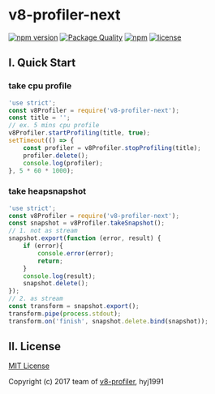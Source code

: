 # v8-profiler-next

[![npm version](https://badge.fury.io/js/v8-profiler-next.svg)](https://badge.fury.io/js/v8-profiler-next)
[![Package Quality](http://npm.packagequality.com/shield/v8-profiler-next.svg)](http://packagequality.com/#?package=v8-profiler-next)
[![npm](https://img.shields.io/npm/dt/v8-profiler-next.svg)](https://www.npmjs.com/package/v8-profiler-next)
[![license](https://img.shields.io/github/license/mashape/apistatus.svg)](LICENSE)

## I. Quick Start

### take cpu profile

```js
'use strict';
const v8Profiler = require('v8-profiler-next');
const title = '';
// ex. 5 mins cpu profile
v8Profiler.startProfiling(title, true);
setTimeout(() => {
	const profiler = v8Profiler.stopProfiling(title);
	profiler.delete();
	console.log(profiler);
}, 5 * 60 * 1000);
```

### take heapsnapshot

```js
'use strict';
const v8Profiler = require('v8-profiler-next');
const snapshot = v8Profiler.takeSnapshot();
// 1. not as stream
snapshot.export(function (error, result) {
	if (error){
		console.error(error);
		return;
	}
	console.log(result);
	snapshot.delete();
});
// 2. as stream
const transform = snapshot.export();
transform.pipe(process.stdout);
transform.on('finish', snapshot.delete.bind(snapshot));
```

## II. License

[MIT License](LICENSE)

Copyright (c) 2017 team of [v8-profiler](github.com/node-inspector/v8-profiler), hyj1991